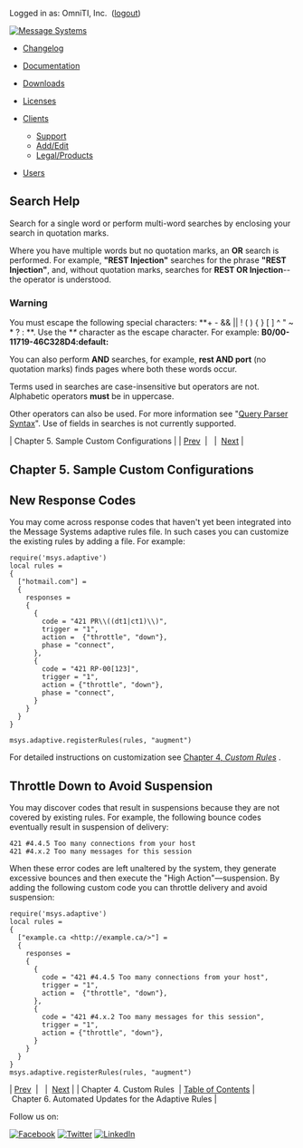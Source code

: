 Logged in as: OmniTI, Inc.  ([logout](https://support.messagesystems.com/logout.php))

[![Message Systems](https://support.messagesystems.com/images/ms-white205.png)](https://support.messagesystems.com/start.php) 

*   [Changelog](https://support.messagesystems.com/start.php?show=changelog)
*   [Documentation](https://support.messagesystems.com/docs/)
*   [Downloads](https://support.messagesystems.com/start.php)

*   [Licenses](https://support.messagesystems.com/license_summary.php)
*   <a href="">Clients</a>
    *   [Support](https://support.messagesystems.com/cs.php)
    *   [Add/Edit](https://support.messagesystems.com/edit_client.php)
    *   [Legal/Products](https://support.messagesystems.com/edit_products.php)
*   [Users](https://support.messagesystems.com/edit_customer.php)

## Search Help

Search for a single word or perform multi-word searches by enclosing your search in quotation marks.

Where you have multiple words but no quotation marks, an **OR** search is performed. For example, **"REST Injection"** searches for the phrase **"REST Injection"**, and, without quotation marks, searches for **REST OR Injection**--the operator is understood.

### Warning

You must escape the following special characters: **+ - && || ! ( ) { } [ ] ^ " ~ * ? : \**. Use the **\** character as the escape character. For example: **B0/00-11719-46C328D4\:default\:**

You can also perform **AND** searches, for example, **rest AND port** (no quotation marks) finds pages where both these words occur.

Terms used in searches are case-insensitive but operators are not. Alphabetic operators **must** be in uppercase.

Other operators can also be used. For more information see "[Query Parser Syntax](https://lucene.apache.org/core/old_versioned_docs/versions/3_0_0/queryparsersyntax.html)". Use of fields in searches is not currently supported.

| Chapter 5. Sample Custom Configurations |
| [Prev](ad.custom.rules.php)  |   |  [Next](ad.adaptive.update.php) |

## Chapter 5. Sample Custom Configurations

## New Response Codes

You may come across response codes that haven't yet been integrated into the Message Systems adaptive rules file. In such cases you can customize the existing rules by adding a file. For example:

```
require('msys.adaptive')
local rules =
{
  ["hotmail.com"] =
  {
    responses =
    {
      {
        code = "421 PR\\((dt1|ct1)\\)",
        trigger = "1",
        action =  {"throttle", "down"},
        phase = "connect",
      },
      {
        code = "421 RP-00[123]",
        trigger = "1",
        action = {"throttle", "down"},
        phase = "connect",
      }
    }
  }
}

msys.adaptive.registerRules(rules, "augment")
```

For detailed instructions on customization see [Chapter 4, *Custom Rules*](ad.custom.rules.php "Chapter 4. Custom Rules") .

## Throttle Down to Avoid Suspension

You may discover codes that result in suspensions because they are not covered by existing rules. For example, the following bounce codes eventually result in suspension of delivery:

```
421 #4.4.5 Too many connections from your host
421 #4.x.2 Too many messages for this session
```

When these error codes are left unaltered by the system, they generate excessive bounces and then execute the "High Action"—suspension. By adding the following custom code you can throttle delivery and avoid suspension:

```
require('msys.adaptive')
local rules =
{
  ["example.ca <http://example.ca/>"] =
  {
    responses =
    {
      {
        code = "421 #4.4.5 Too many connections from your host",
        trigger = "1",
        action =  {"throttle", "down"},
      },
      {
        code = "421 #4.x.2 Too many messages for this session",
        trigger = "1",
        action = {"throttle", "down"},
      }
    }
  }
}
msys.adaptive.registerRules(rules, "augment")
```

| [Prev](ad.custom.rules.php)  |   |  [Next](ad.adaptive.update.php) |
| Chapter 4. Custom Rules  | [Table of Contents](index.php) |  Chapter 6. Automated Updates for the Adaptive Rules |

Follow us on:

[![Facebook](https://support.messagesystems.com/images/icon-facebook.png)](http://www.facebook.com/messagesystems) [![Twitter](https://support.messagesystems.com/images/icon-twitter.png)](http://twitter.com/#!/MessageSystems) [![LinkedIn](https://support.messagesystems.com/images/icon-linkedin.png)](http://www.linkedin.com/company/message-systems)